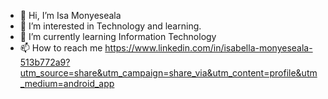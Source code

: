 - 👋 Hi, I’m Isa Monyeseala
- 👀 I’m interested in Technology and learning.
- 🌱 I’m currently learning Information Technology
- 📫 How to reach me https://www.linkedin.com/in/isabella-monyeseala-513b772a9?utm_source=share&utm_campaign=share_via&utm_content=profile&utm_medium=android_app

<!---
Isamonyeseala/Isamonyeseala is a ✨ special ✨ repository because its `README.md` (this file) appears on your GitHub profile.
You can click the Preview link to take a look at your changes.
--->
